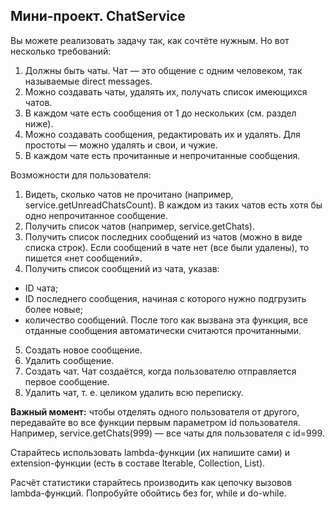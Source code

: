 ## Мини-проект. ChatService

Вы можете реализовать задачу так, как сочтёте нужным. Но вот несколько требований:

1. Должны быть чаты. Чат — это общение с одним человеком, так называемые direct messages.
2. Можно создавать чаты, удалять их, получать список имеющихся чатов.
3. В каждом чате есть сообщения от 1 до нескольких (см. раздел ниже).
4. Можно создавать сообщения, редактировать их и удалять. Для простоты — можно удалять и свои, и чужие.
5. В каждом чате есть прочитанные и непрочитанные сообщения.


Возможности для пользователя:

1. Видеть, сколько чатов не прочитано (например, service.getUnreadChatsCount). В каждом из таких чатов есть хотя бы одно непрочитанное сообщение.
2. Получить список чатов (например, service.getChats).
3. Получить список последних сообщений из чатов (можно в виде списка строк). Если сообщений в чате нет (все были удалены), то пишется «нет сообщений».
4. Получить список сообщений из чата, указав:
- ID чата;
- ID последнего сообщения, начиная с которого нужно подгрузить более новые;
- количество сообщений. После того как вызвана эта функция, все отданные сообщения автоматически считаются прочитанными.
5. Создать новое сообщение.
6. Удалить сообщение.
7. Создать чат. Чат создаётся, когда пользователю отправляется первое сообщение.
8. Удалить чат, т. е. целиком удалить всю переписку.

**Важный момент:** чтобы отделять одного пользователя от другого, передавайте во все функции первым параметром id пользователя. Например, service.getChats(999) — все чаты для пользователя с id=999.

Старайтесь использовать lambda-функции (их напишите сами) и extension-функции (есть в составе Iterable, Collection, List).

Расчёт статистики старайтесь производить как цепочку вызовов lambda-функций. Попробуйте обойтись без for, while и do-while.